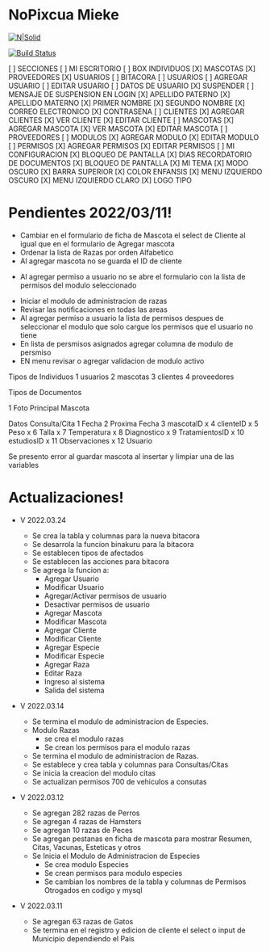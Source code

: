 # NoPixcua Mieke

[![N|Solid](https://entrenamiento.autoshop-easy.com/particular/logo-agencia.png)](https://nodesource.com/products/nsolid)

[![Build Status](https://travis-ci.org/joemccann/dillinger.svg?branch=master)](https://travis-ci.org/joemccann/dillinger)



[ ] SECCIONES
  [ ] MI ESCRITORIO
    [ ] BOX INDIVIDUOS
      [X] MASCOTAS
      [X] PROVEEDORES
      [X] USUARIOS
  [ ] BITACORA
  [ ] USUARIOS
    [ ] AGREGAR USUARIO
    [ ] EDITAR USUARIO
      [ ] DATOS DE USUARIO
        [X] SUSPENDER
          [ ] MENSAJE DE SUSPENSION EN LOGIN
        [X] APELLIDO PATERNO
        [X] APELLIDO MATERNO
        [X] PRIMER NOMBRE
        [X] SEGUNDO NOMBRE
        [X] CORREO ELECTRONICO
        [X] CONTRASENA
  [ ] CLIENTES
    [X] AGREGAR CLIENTES
    [X] VER CLIENTE
    [X] EDITAR CLIENTE
  [ ] MASCOTAS
    [X] AGREGAR MASCOTA
    [X] VER MASCOTA
    [X] EDITAR MASCOTA
  [ ] PROVEEDORES
  [ ] MODULOS
    [X] AGREGAR MODULO
    [X] EDITAR MODULO
  [ ] PERMISOS
    [X] AGREGAR PERMISOS
    [X] EDITAR PERMISOS
  [ ] MI CONFIGURACION
    [X] BLOQUEO DE PANTALLA
    [X] DIAS RECORDATORIO DE DOCUMENTOS
  [X] BLOQUEO DE PANTALLA
  [X] MI TEMA
    [X] MODO OSCURO
    [X] BARRA SUPERIOR
    [X] COLOR ENFANSIS
    [X] MENU IZQUIERDO OSCURO
    [X] MENU IZQUIERDO CLARO
    [X] LOGO TIPO








# Pendientes 2022/03/11!
- Cambiar en el formulario de ficha de Mascota el select de Cliente al igual que en el formulario de Agregar mascota
- Ordenar la lista de Razas por orden Alfabetico
- Al agregar mascota no se guarda el ID de cliente
+ Al agregar permiso a usuario no se abre el formulario con la lista de permisos del modulo seleccionado
- Iniciar el modulo de administracion de razas
- Revisar las notificaciones en todas las areas
- Al agregar permiso a usuario la lista de permisos despues de seleccionar el modulo que solo cargue los permisos que el usuario no tiene
- En lista de persmisos asignados agregar columna de modulo de persmiso
- EN menu revisar o agregar validacion de modulo activo

Tipos de Individuos 
1 usuarios
2 mascotas
3 clientes
4 proveedores

Tipos de Documentos

1 Foto Principal Mascota

Datos Consulta/Cita
  1 Fecha
  2 Proxima Fecha
  3 mascotaID x
  4 clienteID x
  5 Peso x
  6 Talla x
  7 Temperatura x
  8 Diagnostico x
  9 TratamientosID x
  10 estudiosID x
  11 Observaciones x
  12 Usuario

Se presento error al guardar mascota al insertar y limpiar una de las variables


# Actualizaciones!
- V 2022.03.24
  - Se crea la tabla y columnas para la nueva bitacora
  - Se desarrola la funcion binakuru para la bitacora
  - Se establecen tipos de afectados
  - Se establecen las acciones para bitacora
  - Se agrega la funcion a:
    - Agregar Usuario
    - Modificar Usuario
    - Agregar/Activar permisos de usuario
    - Desactivar permisos de usuario
    - Agregar Mascota
    - Modificar Mascota
    - Agregar Cliente
    - Modificar Cliente
    - Agregar Especie
    - Modificar Especie
    - Agregar Raza
    - Editar Raza
    - Ingreso al sistema
    - Salida del sistema


- V 2022.03.14
  - Se termina el modulo de administracion de Especies.
  - Modulo Razas
    - se crea el modulo razas
    - Se crean los permisos para el modulo razas
  - Se termina el modulo de administracion de Razas.
  - Se establece y crea tabla y columnas para Consultas/Citas
  - Se inicia la creacion del modulo citas
  - Se actualizan permisos 700 de vehiculos a consutas
  

- V 2022.03.12
  - Se agregan 282 razas de Perros
  - Se agregan 4 razas de Hamsters
  - Se agregan 10 razas de Peces
  - Se agregan pestanas en ficha de mascota para mostrar Resumen, Citas, Vacunas, Esteticas y otros
  - Se Inicia el Modulo de Administracion de Especies
    - Se crea modulo Especies
    - Se crean permisos para modulo especies
    - Se cambian los nombres de la tabla y columnas de Permisos Otrogados en codigo y mysql

- V 2022.03.11
  - Se agregan 63 razas de Gatos
  - Se termina en el registro y edicion de cliente el select o input de Municipio dependiendo el Pais
